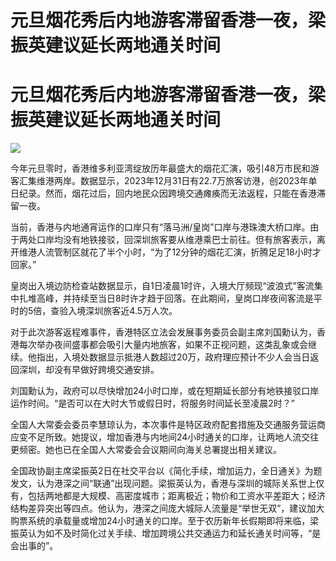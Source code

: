 # 元旦烟花秀后内地游客滞留香港一夜，梁振英建议延长两地通关时间

# 元旦烟花秀后内地游客滞留香港一夜，梁振英建议延长两地通关时间

![](https://inews.gtimg.com/om_bt/OYoqQXT-r3VBl7xR2zfppC4ypZvqtw3vmcGq1I-RkNxCQAA/1000)

今年元旦零时，香港维多利亚湾绽放历年最盛大的烟花汇演，吸引48万市民和游客汇集维港两岸。数据显示，2023年12月31日有22.7万旅客访港，创2023年单日纪录。然而，烟花过后，回内地民众因跨境交通瘫痪而无法返程，只能在香港滞留一夜。

当前，香港与内地通宵运作的口岸只有“落马洲/皇岗”口岸与港珠澳大桥口岸。由于两处口岸均没有地铁接驳，回深圳旅客要从维港乘巴士前往。但有旅客表示，离开维港人流管制区就花了半个小时，“为了12分钟的烟花汇演，折腾足足18小时才回家。”

皇岗出入境边防检查站数据显示，自1日凌晨1时许，入境大厅频现“波浪式”客流集中扎堆高峰，并持续至当日8时许才趋于回落。在此期间，皇岗口岸夜间客流是平时的5倍，查验入境深圳旅客近4.5万人次。

对于此次游客返程难事件，香港特区立法会发展事务委员会副主席刘国勳认为，香港每次举办夜间盛事都会吸引大量内地旅客，如果不正视问题，这类乱象或会继续。他指出，入境处数据显示抵港人数超过20万，政府理应预计不少人会当日返回深圳，却没有早做好跨境交通安排。

刘国勳认为，政府可以尽快增加24小时口岸，或在短期延长部分有地铁接驳口岸运作时间。“是否可以在大时大节或假日时，将服务时间延长至凌晨2时？”

全国人大常委会委员李慧琼认为，本次事件是特区政府配套措施及交通服务营运商应变不足所致。她提议，增加香港与内地间24小时通关的口岸，让两地人流交往更频密。她也已在全国人大常委会会议期间向海关总署提出相关建议。

全国政协副主席梁振英2日在社交平台以《简化手续，增加运力，全日通关》为题发文，认为港深之间“联通”出现问题。梁振英认为，香港与深圳的城际关系世上仅有，包括两地都是大规模、高密度城市；距离极近；物价和工资水平差距大；经济结构差异突出等四点。他认为，港深之间庞大城际人流量是“举世无双”，建议加大购票系统的承载量或增加24小时通关的口岸。至于农历新年长假期即将来临，梁振英认为如不及时简化过关手续、增加跨境公共交通运力和延长通关时间等，“是会出事的”。

